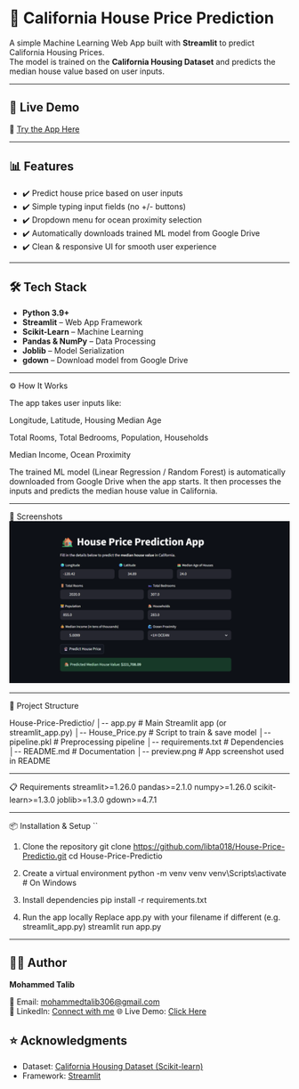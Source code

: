 # 🏡 California House Price Prediction

A simple Machine Learning Web App built with **Streamlit** to predict California Housing Prices.  
The model is trained on the **California Housing Dataset** and predicts the median house value based on user inputs.

---

## 🚀 Live Demo

🔗 [Try the App Here](https://house-price-prediction-california.streamlit.app)  

---

## 📊 Features

- ✔️ Predict house price based on user inputs  
- ✔️ Simple typing input fields (no +/- buttons)  
- ✔️ Dropdown menu for ocean proximity selection  
- ✔️ Automatically downloads trained ML model from Google Drive  
- ✔️ Clean & responsive UI for smooth user experience  

---

## 🛠️ Tech Stack

- **Python 3.9+**  
- **Streamlit** – Web App Framework  
- **Scikit-Learn** – Machine Learning  
- **Pandas & NumPy** – Data Processing  
- **Joblib** – Model Serialization  
- **gdown** – Download model from Google Drive  

---

⚙️ How It Works

The app takes user inputs like:

Longitude, Latitude, Housing Median Age

Total Rooms, Total Bedrooms, Population, Households

Median Income, Ocean Proximity

The trained ML model (Linear Regression / Random Forest) is automatically downloaded from Google Drive when the app starts.
It then processes the inputs and predicts the median house value in California.

---
📸 Screenshots
![App Screenshot](Preview.png)


---
📂 Project Structure

House-Price-Predictio/
│-- app.py               # Main Streamlit app (or streamlit_app.py)
│-- House_Price.py       # Script to train & save model
│-- pipeline.pkl         # Preprocessing pipeline
│-- requirements.txt     # Dependencies
│-- README.md            # Documentation
│-- preview.png          # App screenshot used in README

---

📋 Requirements
streamlit>=1.26.0
pandas>=2.1.0
numpy>=1.26.0
scikit-learn>=1.3.0
joblib>=1.3.0
gdown>=4.7.1

---
📦 Installation & Setup
 ``
1. Clone the repository
git clone https://github.com/libta018/House-Price-Predictio.git
cd House-Price-Predictio

2. Create a virtual environment
python -m venv venv
venv\Scripts\activate      # On Windows

3. Install dependencies
pip install -r requirements.txt

4. Run the app locally
Replace app.py with your filename if different (e.g. streamlit_app.py)
streamlit run app.py

---


## 👨‍💻 Author

**Mohammed Talib**  

📧 Email: [mohammedtalib306@gmail.com](mailto:mohammedtalib306@gmail.com)  
💼 LinkedIn: [Connect with me](https://www.linkedin.com/in/mohammedtalib)
🌐 Live Demo: [Click Here](https://house-price-prediction-california.streamlit.app)  


## ⭐ Acknowledgments

- Dataset: [California Housing Dataset (Scikit-learn)](https://scikit-learn.org/stable/datasets/real_world.html#california-housing-dataset)  
- Framework: [Streamlit](https://streamlit.io/)  








